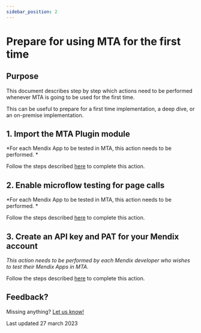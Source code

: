 ```yaml
---
sidebar_position: 2
---
```


# Prepare for using MTA for the first time

## Purpose

This document describes step by step which actions need to be performed whenever MTA is going to be used for the first time.

This can be useful to prepare for a first time implementation, a deep dive, or an on-premise implementation.

## 1. Import the MTA Plugin module

*For each Mendix App to be tested in MTA, this action needs to be performed. *

Follow the steps described [here](../connect-mta/import-plugin) to complete this action.

## 2. Enable microflow testing for page calls

*For each Mendix App to be tested in MTA, this action needs to be performed.  *

Follow the steps described [here](prepare-mendix-project) to complete this action.

## 3. Create an API key and PAT for your Mendix account

*This action needs to be performed by each Mendix developer who wishes to test their Mendix Apps in MTA.*

Follow the steps described [here](access-mendix-model) to complete this action.


## Feedback?
Missing anything? [Let us know!](mailto:support@menditect.com)

Last updated 27 march 2023